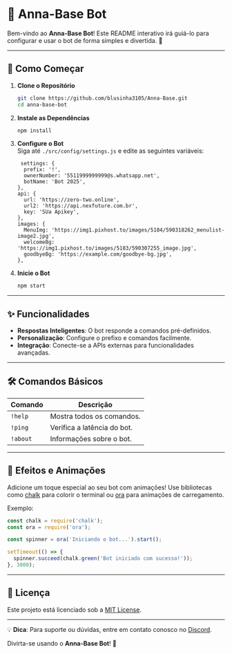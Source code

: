 
# 🤖 Anna-Base Bot

Bem-vindo ao **Anna-Base Bot**! Este README interativo irá guiá-lo para configurar e usar o bot de forma simples e divertida. 🌟

---

## 🚀 Como Começar

1. **Clone o Repositório**  
    ```bash
    git clone https://github.com/blusinha3105/Anna-Base.git
    cd anna-base-bot
    ```

2. **Instale as Dependências**  
    ```bash
    npm install
    ```

3. **Configure o Bot**  
    Siga até `./src/config/settings.js` e edite as seguintes variáveis:
    ```env
     settings: {
      prefix: '!',
      ownerNumber: '5511999999999@s.whatsapp.net',
      botName: 'Bot 2025',
    },
    api: {
      url: 'https://zero-two.online',
      url2: 'https://api.nexfuture.com.br',
      key: 'SUa Apikey',
    },
    images: {
      MenuImg: 'https://img1.pixhost.to/images/5184/590318262_menulist-image2.jpg',
      welcomeBg: 'https://img1.pixhost.to/images/5183/590307255_image.jpg',
      goodbyeBg: 'https://example.com/goodbye-bg.jpg',
    },
    ```

4. **Inicie o Bot**  
    ```bash
    npm start
    ```

---

## ✨ Funcionalidades

- **Respostas Inteligentes**: O bot responde a comandos pré-definidos.
- **Personalização**: Configure o prefixo e comandos facilmente.
- **Integração**: Conecte-se a APIs externas para funcionalidades avançadas.

---

## 🛠️ Comandos Básicos

| Comando       | Descrição                     |
|---------------|-------------------------------|
| `!help`       | Mostra todos os comandos.     |
| `!ping`       | Verifica a latência do bot.   |
| `!about`      | Informações sobre o bot.      |

---

## 🌈 Efeitos e Animações

Adicione um toque especial ao seu bot com animações! Use bibliotecas como [chalk](https://www.npmjs.com/package/chalk) para colorir o terminal ou [ora](https://www.npmjs.com/package/ora) para animações de carregamento.

Exemplo:
```javascript
const chalk = require('chalk');
const ora = require('ora');

const spinner = ora('Iniciando o bot...').start();

setTimeout(() => {
  spinner.succeed(chalk.green('Bot iniciado com sucesso!'));
}, 3000);
```

---

## 📜 Licença

Este projeto está licenciado sob a [MIT License](LICENSE).

---

💡 **Dica**: Para suporte ou dúvidas, entre em contato conosco no [Discord](https://discord.com).

Divirta-se usando o **Anna-Base Bot**! 🎉
```
